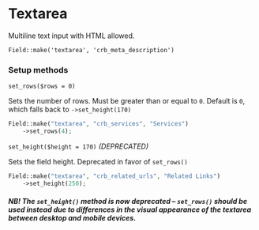 # Textarea

Multiline text input with HTML allowed.

`Field::make('textarea', 'crb_meta_description')`

### Setup methods

`set_rows($rows = 0)`

Sets the number of rows. Must be greater than or equal to `0`. Default is `0`, which falls back to `->set_height(170)`

```php
Field::make("textarea", "crb_services", "Services")
	->set_rows(4);
```

`set_height($height = 170)` *(DEPRECATED)*

Sets the field height. Deprecated in favor of `set_rows()`

```php
Field::make("textarea", "crb_related_urls", "Related Links")
	->set_height(250);
```

##### NB! The `set_height()` method is now deprecated – `set_rows()` should be used instead due to differences in the visual appearance of the textarea between desktop and mobile devices.
